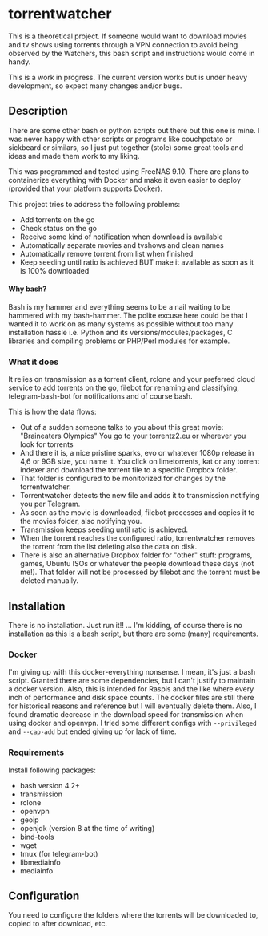 # torrentwatcher
This is a theoretical project. If someone would want to download movies and tv shows using torrents through a VPN connection to avoid being observed by the Watchers, this bash script and instructions would come in handy. 

This is a work in progress. The current version works but is under heavy development, so expect many changes and/or bugs. 

## Description
There are some other bash or python scripts out there but this one is mine. I was never happy with other scripts or programs like couchpotato or sickbeard or similars, so I just put together (stole) some great tools and ideas and made them work to my liking. 

This was programmed and tested using FreeNAS 9.10. There are plans to containerize everything with Docker and make it even easier to deploy (provided that your platform supports Docker). 

This project tries to address the following problems:
 - Add torrents on the go
 - Check status on the go
 - Receive some kind of notification when download is available
 - Automatically separate movies and tvshows and clean names
 - Automatically remove torrent from list when finished
 - Keep seeding until ratio is achieved BUT make it available as soon as it is 100% downloaded

#### Why bash?
Bash is my hammer and everything seems to be a nail waiting to be hammered with my bash-hammer. The polite excuse here could be that I wanted it to work on as many systems as possible without too many installation hassle i.e. Python and its versions/modules/packages, C libraries and compiling problems or PHP/Perl modules for example. 

### What it does
It relies on transmission as a torrent client, rclone and your preferred cloud service to add torrents on the go, filebot for renaming and classifying, telegram-bash-bot for notifications and of course bash.

This is how the data flows:
 - Out of a sudden someone talks to you about this great movie: "Braineaters Olympics" You go to your torrentz2.eu or wherever you look for torrents 
 - And there it is, a nice pristine sparks, evo or whatever 1080p release in 4,6 or 9GB size, you name it. You click on limetorrents, kat or any torrent indexer and download the torrent file to a specific Dropbox folder. 
 - That folder is configured to be monitorized for changes by the torrentwatcher. 
 - Torrentwatcher detects the new file and adds it to transmission notifying you per Telegram. 
 - As soon as the movie is downloaded, filebot processes and copies it to the movies folder, also notifying you. 
 - Transmission keeps seeding until ratio is achieved. 
 - When the torrent reaches the configured ratio, torrentwatcher removes the torrent from the list deleting also the data on disk. 
 - There is also an alternative Dropbox folder for "other" stuff: programs, games, Ubuntu ISOs or whatever the people download these days (not me!). That folder will not be processed by filebot and the torrent must be deleted manually. 

## Installation
There is no installation. Just run it!! ... I'm kidding, of course there is no installation as this is a bash script, but there are some (many) requirements. 

### Docker
I'm giving up with this docker-everything nonsense. I mean, it's just a bash script. Granted there are some dependencies, but I can't justify to maintain a docker version. Also, this is intended for Raspis and the like where every inch of performance and disk space counts. The docker files are still there for historical reasons and reference but I will eventually delete them. 
Also, I found dramatic decrease in the download speed for transmission when using docker and openvpn. I tried some different configs with `--privileged` and `--cap-add` but ended giving up for lack of time. 

### Requirements
Install following packages:
 - bash version 4.2+
 - transmission
 - rclone
 - openvpn
 - geoip
 - openjdk (version 8 at the time of writing)
 - bind-tools
 - wget
 - tmux (for telegram-bot)
 - libmediainfo
 - mediainfo

## Configuration
You need to configure the folders where the torrents will be downloaded to, copied to after download, etc. 
